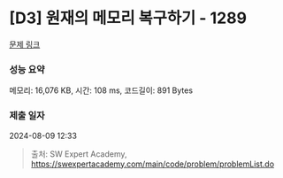 # [D3] 원재의 메모리 복구하기 - 1289 

[문제 링크](https://swexpertacademy.com/main/code/problem/problemDetail.do?contestProbId=AV19AcoKI9sCFAZN) 

### 성능 요약

메모리: 16,076 KB, 시간: 108 ms, 코드길이: 891 Bytes

### 제출 일자

2024-08-09 12:33



> 출처: SW Expert Academy, https://swexpertacademy.com/main/code/problem/problemList.do